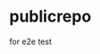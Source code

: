# publicrepo
for e2e test







































































































































































































































































































































































































































































































































































































































































































































































































































































































































































































































































































































































































































































































































































































































































































































































































































































































































































































































































































































































































































































































































































































































































































































































































































































































































































































































































































































































































































































































































































































































































































































































































































































































































































































































































































































































































































































































































































































































































































































































































































































































































































